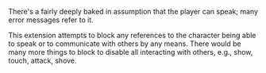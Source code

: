 There's a fairly deeply baked in assumption that the player can speak; many error messages refer to it.

This extension attempts to block any references to the character being able to speak or to communicate with others by any means. There would be many more things to block to disable all interacting with others, e.g., show, touch, attack, shove.

